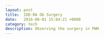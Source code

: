 ```yaml
---
layout: post
title:  IDD-RA Ob Surgery
date:   2016-06-01 15:04:21 +0800
category: tech
description: Observing the surgery in PWH
---
```

